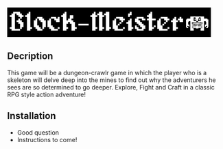 ![Logo](./logo.png)
## Decription
This game will be a dungeon-crawlr game in which the player who is a skeleton will delve deep into the mines to find out why the adventurers he sees are so determined to go deeper. Explore, Fight and Craft in a classic RPG style action adventure!
## Installation
 - Good question
 - Instructions to come!
